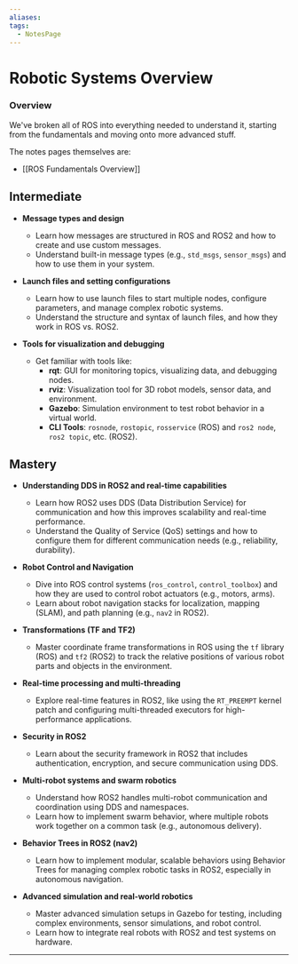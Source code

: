 ```yaml
---
aliases: 
tags:
  - NotesPage
---
```


# Robotic Systems Overview

### Overview

We've broken all of ROS into everything needed to understand it, starting from the fundamentals and moving onto more advanced stuff.

The notes pages themselves are:
- [[ROS Fundamentals Overview]]


## Intermediate

- **Message types and design**
  - Learn how messages are structured in ROS and ROS2 and how to create and use custom messages.
  - Understand built-in message types (e.g., `std_msgs`, `sensor_msgs`) and how to use them in your system.

- **Launch files and setting configurations**
  - Learn how to use launch files to start multiple nodes, configure parameters, and manage complex robotic systems.
  - Understand the structure and syntax of launch files, and how they work in ROS vs. ROS2.

- **Tools for visualization and debugging**
  - Get familiar with tools like:
    - **rqt**: GUI for monitoring topics, visualizing data, and debugging nodes.
    - **rviz**: Visualization tool for 3D robot models, sensor data, and environment.
    - **Gazebo**: Simulation environment to test robot behavior in a virtual world.
    - **CLI Tools**: `rosnode`, `rostopic`, `rosservice` (ROS) and `ros2 node`, `ros2 topic`, etc. (ROS2).
## Mastery

- **Understanding DDS in ROS2 and real-time capabilities**
  - Learn how ROS2 uses DDS (Data Distribution Service) for communication and how this improves scalability and real-time performance.
  - Understand the Quality of Service (QoS) settings and how to configure them for different communication needs (e.g., reliability, durability).

- **Robot Control and Navigation**
  - Dive into ROS control systems (`ros_control`, `control_toolbox`) and how they are used to control robot actuators (e.g., motors, arms).
  - Learn about robot navigation stacks for localization, mapping (SLAM), and path planning (e.g., `nav2` in ROS2).

- **Transformations (TF and TF2)**
  - Master coordinate frame transformations in ROS using the `tf` library (ROS) and `tf2` (ROS2) to track the relative positions of various robot parts and objects in the environment.

- **Real-time processing and multi-threading**
  - Explore real-time features in ROS2, like using the `RT_PREEMPT` kernel patch and configuring multi-threaded executors for high-performance applications.

- **Security in ROS2**
  - Learn about the security framework in ROS2 that includes authentication, encryption, and secure communication using DDS.
  
- **Multi-robot systems and swarm robotics**
  - Understand how ROS2 handles multi-robot communication and coordination using DDS and namespaces.
  - Learn how to implement swarm behavior, where multiple robots work together on a common task (e.g., autonomous delivery).

- **Behavior Trees in ROS2 (nav2)**
  - Learn how to implement modular, scalable behaviors using Behavior Trees for managing complex robotic tasks in ROS2, especially in autonomous navigation.

- **Advanced simulation and real-world robotics**
  - Master advanced simulation setups in Gazebo for testing, including complex environments, sensor simulations, and robot control.
  - Learn how to integrate real robots with ROS2 and test systems on hardware.

---